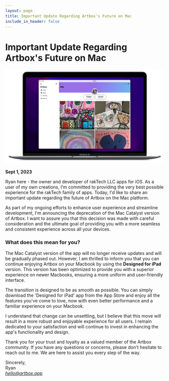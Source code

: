```yaml
---
layout: page
title: Important Update Regarding Artbox's Future on Mac
include_in_header: false
---
```

# Important Update Regarding Artbox's Future on Mac
![](/assets/artbox-macos.png)

**Sept 1, 2023**   

Ryan here - the owner and developer of rakTech LLC apps for iOS. As a user of my own creations, I'm committed to providing the very best possible experience for the rakTech family of apps. Today, I'd like to share an important update regarding the future of Artbox on the Mac platform.

As part of my ongoing efforts to enhance user experience and streamline development, I'm announcing the deprecation of the Mac Catalyst version of Artbox. I want to assure you that this decision was made with careful consideration and the ultimate goal of providing you with a more seamless and consistent experience across all your devices.

### What does this mean for you? 
The Mac Catalyst version of the app will no longer receive updates and will be gradually phased out. However, I am thrilled to inform you that you can continue enjoying Artbox on your Macbook by using the **Designed for iPad** version. This version has been optimized to provide you with a superior experience on newer Macbooks, ensuring a more uniform and user-friendly interface.

The transition is designed to be as smooth as possible. You can simply download the 'Designed for iPad' app from the App Store and enjoy all the features you've come to love, now with even better performance and a familiar experience on your Macbook.

I understand that change can be unsettling, but I believe that this move will result in a more robust and enjoyable experience for all users. I remain dedicated to your satisfaction and will continue to invest in enhancing the app's functionality and design.

Thank you for your trust and loyalty as a valued member of the Artbox community. If you have any questions or concerns, please don't hesitate to reach out to me. We are here to assist you every step of the way.

Sincerely,  
Ryan  
*hello@artbox.app*
